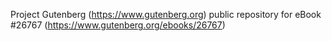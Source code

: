 Project Gutenberg (https://www.gutenberg.org) public repository for eBook #26767 (https://www.gutenberg.org/ebooks/26767)
